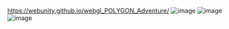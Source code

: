 https://webunity.github.io/webgl_POLYGON_Adventure/
![image](https://github.com/user-attachments/assets/fbd8af11-4a56-42d9-a704-7c04361e4269)
![image](https://github.com/user-attachments/assets/8366d992-525a-4d98-be48-9d87694d8ec5)
![image](https://github.com/user-attachments/assets/8dacec66-19ec-4942-a3d7-d2174a8f3912)
